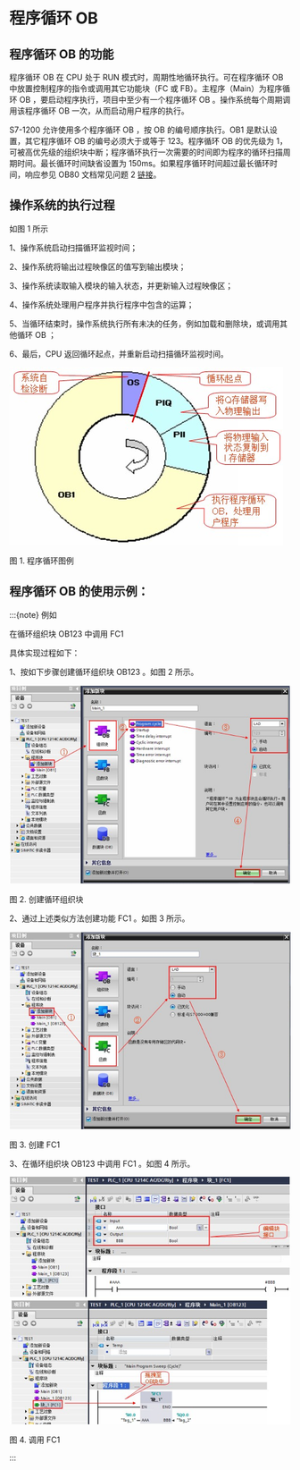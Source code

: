 # 程序循环 OB

## 程序循环 OB 的功能

程序循环 OB 在 CPU 处于 RUN 模式时，周期性地循环执行。可在程序循环 OB 中放置控制程序的指令或调用其它功能块（FC 或 FB）。主程序（Main）为程序循环 OB ，要启动程序执行，项目中至少有一个程序循环 OB 。操作系统每个周期调用该程序循环 OB 一次，从而启动用户程序的执行。

S7-1200 允许使用多个程序循环 OB ，按 OB 的编号顺序执行。OB1 是默认设置，其它程序循环 OB 的编号必须大于或等于 123。程序循环 OB 的优先级为 1，可被高优先级的组织块中断；程序循环执行一次需要的时间即为程序的循环扫描周期时间。最长循环时间缺省设置为 150ms。如果程序循环时间超过最长循环时间，响应参见 OB80 文档常见问题 2 [链接](06-OB80.md#常见问题)。

## 操作系统的执行过程

如图 1 所示

1、操作系统启动扫描循环监视时间；

2、操作系统将输出过程映像区的值写到输出模块；

3、操作系统读取输入模块的输入状态，并更新输入过程映像区；

4、操作系统处理用户程序并执行程序中包含的运算；

5、当循环结束时，操作系统执行所有未决的任务，例如加载和删除块，或调用其他循环 OB ；

6、最后，CPU 返回循环起点，并重新启动扫描循环监视时间。

![](images/02-01.JPG)

图 1. 程序循环图例

## 程序循环 OB 的使用示例：

:::{note} 例如 

在循环组织块 OB123 中调用 FC1 

具体实现过程如下：

1、按如下步骤创建循环组织块 OB123 。如图 2 所示。

![](images/02-02.JPG)

图 2. 创建循环组织块

2、通过上述类似方法创建功能 FC1 。如图 3 所示。

![](images/02-03.JPG)

图 3. 创建 FC1

3、在循环组织块 OB123 中调用 FC1 。如图 4 所示。

![](images/02-04.jpg)

图 4. 调用 FC1

:::